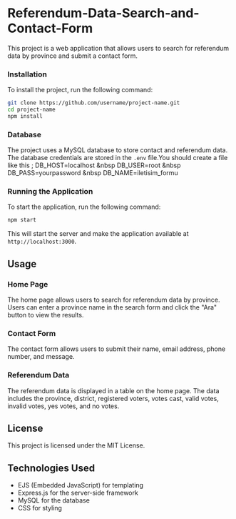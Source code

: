 # Referendum-Data-Search-and-Contact-Form
This project is a web application that allows users to search for referendum data by province and submit a contact form.

### Installation

To install the project, run the following command:

```bash
git clone https://github.com/username/project-name.git
cd project-name
npm install
```

### Database

The project uses a MySQL database to store contact and referendum data. The database credentials are stored in the `.env` file.You should create a file like this ;
DB_HOST=localhost &nbsp
DB_USER=root &nbsp
DB_PASS=yourpassword &nbsp
DB_NAME=iletisim_formu


### Running the Application

To start the application, run the following command:

```bash
npm start
```

This will start the server and make the application available at `http://localhost:3000`.

**Usage**
-----

### Home Page

The home page allows users to search for referendum data by province. Users can enter a province name in the search form and click the "Ara" button to view the results.

### Contact Form

The contact form allows users to submit their name, email address, phone number, and message.

### Referendum Data

The referendum data is displayed in a table on the home page. The data includes the province, district, registered voters, votes cast, valid votes, invalid votes, yes votes, and no votes.

**License**
-------

This project is licensed under the MIT License.

**Technologies Used**
-------------------

* EJS (Embedded JavaScript) for templating
* Express.js for the server-side framework
* MySQL for the database
* CSS for styling
